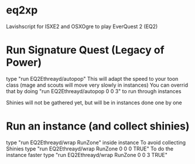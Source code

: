 # eq2xp
Lavishscript for ISXE2 and OSXOgre to play EverQuest 2 (EQ2)

# Run Signature Quest (Legacy of Power)
type "run EQ2Ethreayd/autopop"
This will adapt the speed to your toon class (mage and scouts will move very slowly in instances)
You can overrid that by doing "run EQ2Ethreayd/autopop 0 0 3" to run through instances

Shinies will not be gathered yet, but will be in instances done one by one

# Run an instance (and collect shinies)
type "run EQ2Ethreayd/wrap RunZone" inside instance
To avoid collecting Shinies type "run EQ2Ethreayd/wrap RunZone 0 0 0 TRUE"
To do the instance faster type "run EQ2Ethreayd/wrap RunZone 0 0 3 TRUE"

